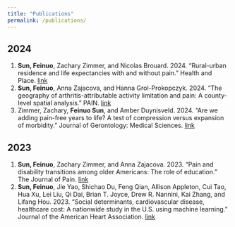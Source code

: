 ```yaml
---
title: "Publications"
permalink: /publications/
---
```


## 2024
1. **Sun, Feinuo**, Zachary Zimmer, and Nicolas Brouard. 2024. “Rural-urban residence and life expectancies with and without pain.” Health and Place. [link](https://doi.org/10.1016/j.healthplace.2024.103305)
2. **Sun, Feinuo**, Anna Zajacova, and Hanna Grol-Prokopczyk. 2024. “The geography of arthritis-attributable activity limitation and pain: A county-level spatial analysis.” PAIN. [link](http://dx.doi.org/10.1097/j.pain.0000000000003155)
3. Zimmer, Zachary, **Feinuo Sun**, and Amber Duynisveld. 2024. “Are we adding pain-free years to life? A test of compression versus expansion of morbidity.” Journal of Gerontology: Medical Sciences. [link](https://doi.org/10.1093/gerona/glae157)

## 2023
1. **Sun, Feinuo**, Zachary Zimmer, and Anna Zajacova. 2023. “Pain and disability transitions among older Americans: The role of education.” The Journal of Pain. [link](https://doi.org/10.1016/j.jpain.2023.01.014)
2. **Sun, Feinuo**, Jie Yao, Shichao Du, Feng Qian, Allison Appleton, Cui Tao, Hua Xu, Lei Liu, Qi Dai, Brian T. Joyce, Drew R. Nannini, Kai Zhang, and Lifang Hou. 2023. “Social determinants, cardiovascular disease, healthcare cost: A nationwide study in the U.S. using machine learning.” Journal of the American Heart Association. [link](https://doi.org/10.1161/JAHA.122.027919)
